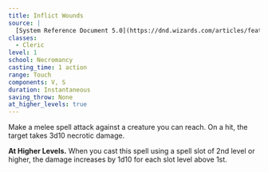 ```yaml
---
title: Inflict Wounds
source: |
  [System Reference Document 5.0](https://dnd.wizards.com/articles/features/systems-reference-document-srd)
classes:
  - Cleric
level: 1
school: Necromancy
casting_time: 1 action
range: Touch
components: V, S
duration: Instantaneous
saving_throw: None
at_higher_levels: true
---
```


Make a melee spell attack against a creature you can reach. On a hit, the target takes 3d10 necrotic damage.

**At Higher Levels.** When you cast this spell using a spell slot of 2nd level or higher, the damage increases by 1d10 for each slot level above 1st.

